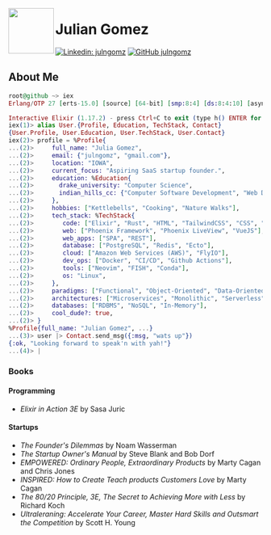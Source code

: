 <img align='left' src="https://media3.giphy.com/media/v1.Y2lkPTc5MGI3NjExaDN3OTc4eWRkdWdyaDZhdDFtajY2b3lhY3E3ZWt6dTl2Y2lhYm9wOSZlcD12MV9pbnRlcm5hbF9naWZfYnlfaWQmY3Q9Zw/3oEduQ3ily6GZYbMsM/giphy.webp" width="90" /><h1>Julian Gomez</h1>

[![Linkedin: julngomz](https://img.shields.io/badge/-julngomz-blue?style=flat-square&logo=Linkedin&logoColor=white&link=https://www.linkedin.com/in/julngomz/)](https://www.linkedin.com/in/julngomz/)
[![GitHub julngomz](https://img.shields.io/github/followers/julngomz?label=follow&style=social)](https://github.com/julngomz)


## About Me

```elixir
root@github ~> iex
Erlang/OTP 27 [erts-15.0] [source] [64-bit] [smp:8:4] [ds:8:4:10] [async-threads:1] [jit:ns]

Interactive Elixir (1.17.2) - press Ctrl+C to exit (type h() ENTER for help)
iex(1)> alias User.{Profile, Education, TechStack, Contact}
{User.Profile, User.Education, User.TechStack, User.Contact}
iex(2)> profile = %Profile{
...(2)>     full_name: "Julia Gomez",
...(2)>     email: {"julngomz", "gmail.com"},
...(2)>     location: "IOWA",
...(2)>     current_focus: "Aspiring SaaS startup founder.",
...(2)>     education: %Education{
...(2)>       drake_university: "Computer Science",
...(2)>       indian_hills_cc: {"Computer Software Development", "Web Development"},
...(2)>     },
...(2)>     hobbies: ["Kettlebells", "Cooking", "Nature Walks"],
...(2)>     tech_stack: %TechStack{
...(2)>        code: ["Elixir", "Rust", "HTML", "TailwindCSS", "CSS", "Python", "JavaScript"],
...(2)>        web: ["Phoenix Framework", "Phoenix LiveView", "VueJS"],
...(2)>        web_apps: ["SPA", "REST"],
...(2)>        database: ["PostgreSQL", "Redis", "Ecto"],
...(2)>        cloud: ["Amazon Web Services (AWS)", "FlyIO"],
...(2)>        dev_ops: ["Docker", "CI/CD", "Github Actions"],
...(2)>        tools: ["Neovim", "FISH", "Conda"],
...(2)>        os: "Linux",
...(2)>     },
...(2)>     paradigms: ["Functional", "Object-Oriented", "Data-Oriented"],
...(2)>     architectures: ["Microservices", "Monolithic", "Serverless"],
...(2)>     databases: ["RDBMS", "NoSQL", "In-Memory"],
...(2)>     cool_dude?: true,
...(2)> }
%Profile{full_name: "Julian Gomez", ...}
...(3)> user |> Contact.send_msg({:msg, "wats up"})
{:ok, "Looking forward to speak'n with yah!"}
...(4)> |
```

### Books

#### Programming

- _Elixir in Action 3E_ by Sasa Juric

#### Startups

- _The Founder's Dilemmas_ by Noam Wasserman
- _The Startup Owner's Manual_ by Steve Blank and Bob Dorf
- _EMPOWERED: Ordinary People, Extraordinary Products_ by Marty Cagan and Chris Jones
- _INSPIRED: How to Create Teach products Customers Love_ by Marty Cagan
- _The 80/20 Principle, 3E, The Secret to Achieving More with Less_ by Richard Koch
- _Ultraleraning: Accelerate Your Career, Master Hard Skills and Outsmart the Competition_ by Scott H. Young
